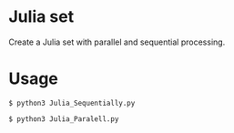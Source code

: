 # Julia set
Create a Julia set with parallel and sequential processing.

# Usage
```
$ python3 Julia_Sequentially.py
```

```
$ python3 Julia_Paralell.py
```
